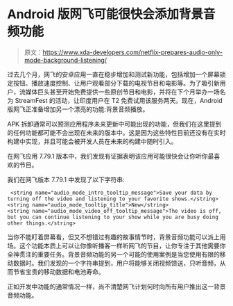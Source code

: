 # Android 版网飞可能很快会添加背景音频功能

> 原文：<https://www.xda-developers.com/netflix-prepares-audio-only-mode-background-listening/>

过去几个月，网飞的安卓应用一直在稳步增加和测试新功能，包括增加一个屏幕锁定按钮、播放速度控制、让用户观看部分下载的电视节目和电影等。为了吸引新用户，流媒体巨头甚至开始免费提供一些原创节目和电影，并将在下个月举办一场名为 StreamFest 的活动，让印度用户在 T2 免费试用该服务两天。现在，Android 版网飞正准备增加另一个漂亮的功能:背景音频播放。

APK 拆卸通常可以预测应用程序未来更新中可能出现的功能，但我们在这里提到的任何功能都可能不会出现在未来的版本中。这是因为这些特性目前还没有在实时构建中实现，并且可能会被开发人员在未来的构建中随时引入。

在网飞应用 7.79.1 版本中，我们发现有证据表明该应用可能很快会让你听你最喜欢的节目。

我们在网飞版本 7.79.1 中发现了以下字符串:

```
 <string name="audio_mode_intro_tooltip_message">Save your data by turning off the video and listening to your favorite shows.</string>
<string name="audio_mode_tooltip_title">New</string>
<string name="audio_mode_video_off_tooltip_message">The video is off, but you can continue listening to your show while you are busy doing other things.</string> 
```

当你不能盯着屏幕看，但又不想错过有趣的故事情节时，背景音频功能可以派上用场。这个功能本质上可以让你像听播客一样听网飞的节目，让你专注于其他需要你全神贯注的重要任务。背景音频功能的另一个可能的使用案例是当您使用有限的移动数据时。我们发现的一个字符串提到，用户将能够关闭视频馈送，只听音频，从而节省宝贵的移动数据和电池寿命。

正如开发中功能的通常情况一样，尚不清楚网飞计划何时向所有用户推出这一背景音频功能。